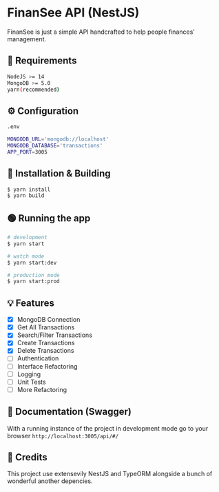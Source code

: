 
# FinanSee API (NestJS)

FinanSee is just a simple API handcrafted to help people finances' management.
## 📄 Requirements

```bash
NodeJS >= 14
MongoDB >= 5.0
yarn(recommended) 
```


## ⚙️ Configuration

```bash
.env

MONGODB_URL='mongodb://localhost'
MONGODB_DATABASE='transactions'
APP_PORT=3005
```

## 🔨 Installation & Building

```bash
$ yarn install
$ yarn build
```


## 🟢 Running the app

```bash
# development
$ yarn start

# watch mode
$ yarn start:dev

# production mode
$ yarn start:prod
```

## 💡 Features

- [X] MongoDB Connection
- [X] Get All Transactions
- [x] Search/Filter Transactions
- [x] Create Transactions
- [x] Delete Transactions
- [ ] Authentication
- [ ] Interface Refactoring
- [ ] Logging
- [ ] Unit Tests
- [ ] More Refactoring

## 📗 Documentation (Swagger)

With a running instance of the project in development mode go to your browser
`http://localhost:3005/api/#/`

## 📜 Credits

This project use extensevily NestJS and TypeORM alongside a bunch of wonderful another depencies.